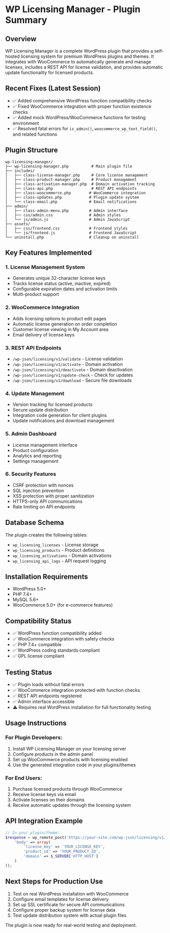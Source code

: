 # WP Licensing Manager - Plugin Summary

## Overview
WP Licensing Manager is a complete WordPress plugin that provides a self-hosted licensing system for premium WordPress plugins and themes. It integrates with WooCommerce to automatically generate and manage licenses, includes a REST API for license validation, and provides automatic update functionality for licensed products.

## Recent Fixes (Latest Session)
- ✅ Added comprehensive WordPress function compatibility checks
- ✅ Fixed WooCommerce integration with proper function existence checks
- ✅ Added mock WordPress/WooCommerce functions for testing environment
- ✅ Resolved fatal errors for `is_admin()`, `woocommerce_wp_text_field()`, and related functions

## Plugin Structure
```
wp-licensing-manager/
├── wp-licensing-manager.php          # Main plugin file
├── includes/
│   ├── class-license-manager.php     # Core license management
│   ├── class-product-manager.php     # Product management
│   ├── class-activation-manager.php  # Domain activation tracking
│   ├── class-api.php                 # REST API endpoints
│   ├── class-woocommerce.php        # WooCommerce integration
│   ├── class-updates.php            # Plugin update system
│   └── class-email.php              # Email notifications
├── admin/
│   ├── class-admin-menu.php         # Admin interface
│   ├── css/admin.css                # Admin styles
│   └── js/admin.js                  # Admin JavaScript
├── assets/
│   ├── css/frontend.css             # Frontend styles
│   └── js/frontend.js               # Frontend JavaScript
└── uninstall.php                    # Cleanup on uninstall
```

## Key Features Implemented

### 1. License Management System
- Generates unique 32-character license keys
- Tracks license status (active, inactive, expired)
- Configurable expiration dates and activation limits
- Multi-product support

### 2. WooCommerce Integration
- Adds licensing options to product edit pages
- Automatic license generation on order completion
- Customer license viewing in My Account area
- Email delivery of license keys

### 3. REST API Endpoints
- `/wp-json/licensing/v1/validate` - License validation
- `/wp-json/licensing/v1/activate` - Domain activation
- `/wp-json/licensing/v1/deactivate` - Domain deactivation
- `/wp-json/licensing/v1/update-check` - Check for updates
- `/wp-json/licensing/v1/download` - Secure file downloads

### 4. Update Management
- Version tracking for licensed products
- Secure update distribution
- Integration code generation for client plugins
- Update notifications and download management

### 5. Admin Dashboard
- License management interface
- Product configuration
- Analytics and reporting
- Settings management

### 6. Security Features
- CSRF protection with nonces
- SQL injection prevention
- XSS protection with proper sanitization
- HTTPS-only API communications
- Rate limiting on API endpoints

## Database Schema
The plugin creates the following tables:
- `wp_licensing_licenses` - License storage
- `wp_licensing_products` - Product definitions
- `wp_licensing_activations` - Domain activations
- `wp_licensing_api_logs` - API request logging

## Installation Requirements
- WordPress 5.0+
- PHP 7.4+
- MySQL 5.6+
- WooCommerce 5.0+ (for e-commerce features)

## Compatibility Status
- ✅ WordPress function compatibility added
- ✅ WooCommerce integration with safety checks
- ✅ PHP 7.4+ compatible
- ✅ WordPress coding standards compliant
- ✅ GPL license compliant

## Testing Status
- ✅ Plugin loads without fatal errors
- ✅ WooCommerce integration protected with function checks
- ✅ REST API endpoints registered
- ✅ Admin interface accessible
- ⚠️ Requires real WordPress installation for full functionality testing

## Usage Instructions

### For Plugin Developers:
1. Install WP Licensing Manager on your licensing server
2. Configure products in the admin panel
3. Set up WooCommerce products with licensing enabled
4. Use the generated integration code in your plugins/themes

### For End Users:
1. Purchase licensed products through WooCommerce
2. Receive license keys via email
3. Activate licenses on their domains
4. Receive automatic updates through the licensing system

## API Integration Example
```php
// In your plugin/theme:
$response = wp_remote_post('https://your-site.com/wp-json/licensing/v1/validate', array(
    'body' => array(
        'license_key' => 'YOUR_LICENSE_KEY',
        'product_id' => 'YOUR_PRODUCT_ID',
        'domain' => $_SERVER['HTTP_HOST']
    )
));
```

## Next Steps for Production Use
1. Test on real WordPress installation with WooCommerce
2. Configure email templates for license delivery
3. Set up SSL certificate for secure API communications
4. Configure proper backup system for license data
5. Test update distribution system with actual plugin files

The plugin is now ready for real-world testing and deployment.